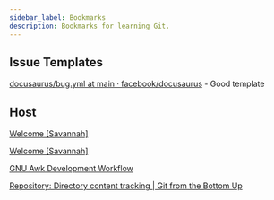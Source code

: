```yaml
---
sidebar_label: Bookmarks
description: Bookmarks for learning Git.
---
```


## Issue Templates

[docusaurus/bug.yml at main · facebook/docusaurus](https://github.com/facebook/docusaurus/blob/main/.github/ISSUE_TEMPLATE/bug.yml) - Good template

## Host

[Welcome [Savannah]](https://savannah.gnu.org/)

[Welcome [Savannah]](https://savannah.nongnu.org/)

[GNU Awk Development Workflow](https://www.gnu.org/savannah-checkouts/gnu/gawk/manual/gawkworkflow/gawkworkflow.html#Preface)

[Repository: Directory content tracking | Git from the Bottom Up](https://jwiegley.github.io/git-from-the-bottom-up/1-Repository/1-directory-content-tracking.html)